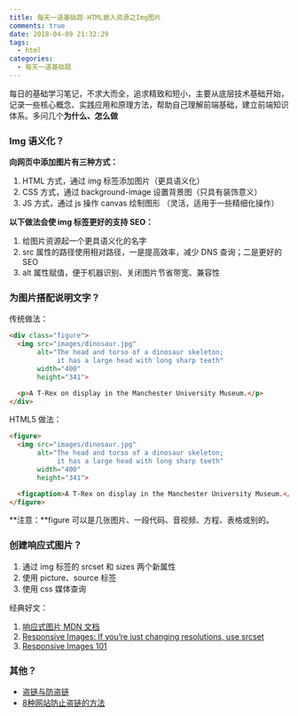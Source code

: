 ```yaml
---
title: 每天一道基础题-HTML嵌入资源之Img图片
comments: true
date: 2018-04-09 21:32:29
tags:
  - html
categories:
  - 每天一道基础题
---
```


每日的基础学习笔记，不求大而全，追求精致和短小，主要从底层技术基础开始，记录一些核心概念、实践应用和原理方法，帮助自己理解前端基础，建立前端知识体系。多问几个**为什么、怎么做**
<!-- more -->

### Img 语义化？
**向网页中添加图片有三种方式：**
1. HTML 方式，通过 img 标签添加图片（更具语义化）
2. CSS 方式，通过 background-image 设置背景图（只具有装饰意义）
3. JS 方式，通过 js 操作 canvas 绘制图形 （灵活，适用于一些精细化操作）

**以下做法会使 img 标签更好的支持 SEO：**
1. 给图片资源起一个更具语义化的名字
2. src 属性的路径使用相对路径，一是提高效率，减少 DNS 查询；二是更好的 SEO
3. alt 属性赋值，便于机器识别、关闭图片节省带宽、兼容性

### 为图片搭配说明文字？
传统做法：
```HTML
<div class="figure">
  <img src="images/dinosaur.jpg"
       alt="The head and torso of a dinosaur skeleton;
            it has a large head with long sharp teeth"
       width="400"
       height="341">

  <p>A T-Rex on display in the Manchester University Museum.</p>
</div>
```

HTML5 做法：
```HTML
<figure>
  <img src="images/dinosaur.jpg"
       alt="The head and torso of a dinosaur skeleton;
            it has a large head with long sharp teeth"
       width="400"
       height="341">

  <figcaption>A T-Rex on display in the Manchester University Museum.</figcaption>
</figure>
```

**注意：**figure 可以是几张图片、一段代码、音视频、方程、表格或别的。

### 创建响应式图片？
1. 通过 img 标签的 srcset 和 sizes 两个新属性
2. 使用 picture、source 标签
3. 使用 css 媒体查询

经典好文：
1. [响应式图片 MDN 文档](https://developer.mozilla.org/zh-CN/docs/Learn/HTML/Multimedia_and_embedding/Responsive_images)
2. [Responsive Images: If you’re just changing resolutions, use srcset](https://css-tricks.com/responsive-images-youre-just-changing-resolutions-use-srcset/)
3. [Responsive Images 101](https://cloudfour.com/thinks/responsive-images-101-definitions/#responsive-images-101-series)

### 其他？
- [盗链与防盗链](http://www.cnblogs.com/mumuxinfei/p/5256209.html)
- [8种网站防止盗链的方法](http://developer.51cto.com/art/201105/263526.htm)
